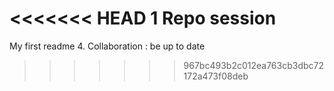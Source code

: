 <<<<<<< HEAD
1 Repo session
=======
My first readme
4. Collaboration : be up to date
>>>>>>> 967bc493b2c012ea763cb3dbc72172a473f08deb
